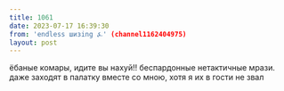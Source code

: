 ```yaml
---
title: 1061
date: 2023-07-17 16:39:30
from: 'endless шизing ⍼' (channel1162404975)
layout: post
---
```


ёбаные комары, идите вы нахуй!! беспардонные нетактичные мрази. даже заходят в палатку вместе со мною, хотя я их в гости не звал
